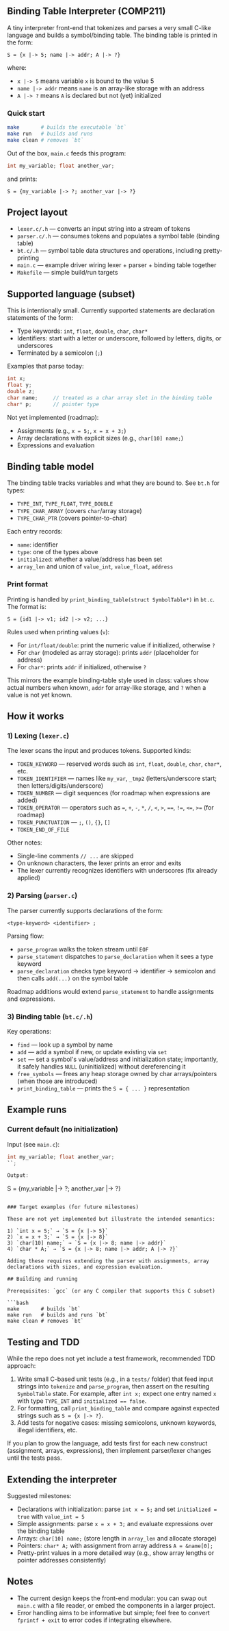 ## Binding Table Interpreter (COMP211)

A tiny interpreter front-end that tokenizes and parses a very small C-like language and builds a symbol/binding table. The binding table is printed in the form:

```
S = {x |-> 5; name |-> addr; A |-> ?}
```

where:
- `x |-> 5` means variable `x` is bound to the value 5
- `name |-> addr` means `name` is an array-like storage with an address
- `A |-> ?` means `A` is declared but not (yet) initialized

### Quick start

```bash
make       # builds the executable `bt`
make run   # builds and runs
make clean # removes `bt`
```

Out of the box, `main.c` feeds this program:

```c
int my_variable; float another_var;
```

and prints:

```
S = {my_variable |-> ?; another_var |-> ?}
```

## Project layout

- `lexer.c/.h`  — converts an input string into a stream of tokens
- `parser.c/.h` — consumes tokens and populates a symbol table (binding table)
- `bt.c/.h`     — symbol table data structures and operations, including pretty-printing
- `main.c`      — example driver wiring lexer + parser + binding table together
- `Makefile`    — simple build/run targets

## Supported language (subset)

This is intentionally small. Currently supported statements are declaration statements of the form:

- Type keywords: `int`, `float`, `double`, `char`, `char*`
- Identifiers: start with a letter or underscore, followed by letters, digits, or underscores
- Terminated by a semicolon (`;`)

Examples that parse today:

```c
int x;
float y;
double z;
char name;     // treated as a char array slot in the binding table
char* p;       // pointer type
```

Not yet implemented (roadmap):

- Assignments (e.g., `x = 5;`, `x = x + 3;`)
- Array declarations with explicit sizes (e.g., `char[10] name;`)
- Expressions and evaluation

## Binding table model

The binding table tracks variables and what they are bound to. See `bt.h` for types:

- `TYPE_INT`, `TYPE_FLOAT`, `TYPE_DOUBLE`
- `TYPE_CHAR_ARRAY` (covers `char`/array storage)
- `TYPE_CHAR_PTR` (covers pointer-to-char)

Each entry records:
- `name`: identifier
- `type`: one of the types above
- `initialized`: whether a value/address has been set
- `array_len` and union of `value_int`, `value_float`, `address`

### Print format

Printing is handled by `print_binding_table(struct SymbolTable*)` in `bt.c`. The format is:

```
S = {id1 |-> v1; id2 |-> v2; ...}
```

Rules used when printing values (`v`):
- For `int/float/double`: print the numeric value if initialized, otherwise `?`
- For `char` (modeled as array storage): prints `addr` (placeholder for address)
- For `char*`: prints `addr` if initialized, otherwise `?`

This mirrors the example binding-table style used in class: values show actual numbers when known, `addr` for array-like storage, and `?` when a value is not yet known.

## How it works

### 1) Lexing (`lexer.c`)

The lexer scans the input and produces tokens. Supported kinds:

- `TOKEN_KEYWORD`     — reserved words such as `int`, `float`, `double`, `char`, `char*`, etc.
- `TOKEN_IDENTIFIER`  — names like `my_var`, `_tmp2` (letters/underscore start; then letters/digits/underscore)
- `TOKEN_NUMBER`      — digit sequences (for roadmap when expressions are added)
- `TOKEN_OPERATOR`    — operators such as `=`, `+`, `-`, `*`, `/`, `<`, `>`, `==`, `!=`, `<=`, `>=` (for roadmap)
- `TOKEN_PUNCTUATION` — `;`, `()`, `{}`, `[]`
- `TOKEN_END_OF_FILE`

Other notes:
- Single-line comments `// ...` are skipped
- On unknown characters, the lexer prints an error and exits
- The lexer currently recognizes identifiers with underscores (fix already applied)

### 2) Parsing (`parser.c`)

The parser currently supports declarations of the form:

```
<type-keyword> <identifier> ;
```

Parsing flow:
- `parse_program` walks the token stream until `EOF`
- `parse_statement` dispatches to `parse_declaration` when it sees a type keyword
- `parse_declaration` checks type keyword → identifier → semicolon and then calls `add(...)` on the symbol table

Roadmap additions would extend `parse_statement` to handle assignments and expressions.

### 3) Binding table (`bt.c/.h`)

Key operations:
- `find` — look up a symbol by name
- `add` — add a symbol if new, or update existing via `set`
- `set` — set a symbol's value/address and initialization state; importantly, it safely handles `NULL` (uninitialized) without dereferencing it
- `free_symbols` — frees any heap storage owned by char arrays/pointers (when those are introduced)
- `print_binding_table` — prints the `S = { ... }` representation

## Example runs

### Current default (no initialization)

Input (see `main.c`):

```c
int my_variable; float another_var;
``;

Output:

```
S = {my_variable |-> ?; another_var |-> ?}
```

### Target examples (for future milestones)

These are not yet implemented but illustrate the intended semantics:

1) `int x = 5;` → `S = {x |-> 5}`
2) `x = x + 3;` → `S = {x |-> 8}`
3) `char[10] name;` → `S = {x |-> 8; name |-> addr}`
4) `char * A;` → `S = {x |-> 8; name |-> addr; A |-> ?}`

Adding these requires extending the parser with assignments, array declarations with sizes, and expression evaluation.

## Building and running

Prerequisites: `gcc` (or any C compiler that supports this C subset)

```bash
make       # builds `bt`
make run   # builds and runs `bt`
make clean # removes `bt`
```

## Testing and TDD

While the repo does not yet include a test framework, recommended TDD approach:

1. Write small C-based unit tests (e.g., in a `tests/` folder) that feed input strings into `tokenize` and `parse_program`, then assert on the resulting `SymbolTable` state. For example, after `int x;` expect one entry named `x` with type `TYPE_INT` and `initialized == false`.
2. For formatting, call `print_binding_table` and compare against expected strings such as `S = {x |-> ?}`.
3. Add tests for negative cases: missing semicolons, unknown keywords, illegal identifiers, etc.

If you plan to grow the language, add tests first for each new construct (assignment, arrays, expressions), then implement parser/lexer changes until the tests pass.

## Extending the interpreter

Suggested milestones:

- Declarations with initialization: parse `int x = 5;` and set `initialized = true` with `value_int = 5`
- Simple assignments: parse `x = x + 3;` and evaluate expressions over the binding table
- Arrays: `char[10] name;` (store length in `array_len` and allocate storage)
- Pointers: `char* A;` with assignment from array address `A = &name[0];`
- Pretty-print values in a more detailed way (e.g., show array lengths or pointer addresses consistently)

## Notes

- The current design keeps the front-end modular: you can swap out `main.c` with a file reader, or embed the components in a larger project.
- Error handling aims to be informative but simple; feel free to convert `fprintf + exit` to error codes if integrating elsewhere.


